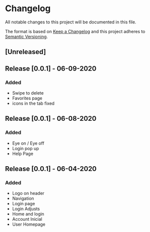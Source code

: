 # Changelog

All notable changes to this project will be documented in this file.

The format is based on [Keep a Changelog](http://keepachangelog.com/en/1.0.0/)
and this project adheres to [Semantic Versioning](http://semver.org/spec/v2.0.0.html).

## [Unreleased]

## Release [0.0.1] - 06-09-2020

### Added

-   Swipe to delete
-   Favorites page
-   icons in the tab fixed

## Release [0.0.1] - 06-08-2020

### Added

-   Eye on / Eye off
-   Login pop up
-   Help Page

## Release [0.0.1] - 06-04-2020

### Added

-   Logo on header
-   Navigation
-   Login page
-   Login Adjusts
-   Home and login
-   Account Inicial
-   User Homepage
